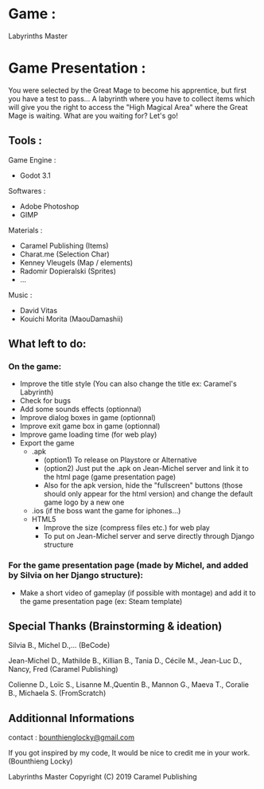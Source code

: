# Game :

Labyrinths Master

# Game Presentation : 

You were selected by the Great Mage to become his apprentice, but first you have a test to pass...
A labyrinth where you have to collect items which will give you the right to access the "High Magical Area" where the Great Mage is waiting.
What are you waiting for? Let's go!


## Tools :

Game Engine :
- Godot 3.1

Softwares :

- Adobe Photoshop
- GIMP

Materials : 

- Caramel Publishing (Items)
- Charat.me (Selection Char)
- Kenney Vleugels (Map / elements)
- Radomir Dopieralski (Sprites)
- ...


Music : 

- David Vitas 
- Kouichi Morita (MaouDamashii)


## What left to do:

### On the game:
* Improve the title style (You can also change the title ex: Caramel's Labyrinth)
* Check for bugs
* Add some sounds effects (optionnal)
* Improve dialog boxes in game (optionnal)
* Improve exit game box in game (optionnal)
* Improve game loading time (for web play)
* Export the game
    * .apk 
      * (option1) To release on Playstore or Alternative
      * (option2) Just put the .apk on Jean-Michel server and link it to the html page (game presentation page)
      * Also for the apk version, hide the "fullscreen" buttons (those should only appear for the html version) and change the default game logo by a new one
    * .ios (if the boss want the game for iphones...)
    * HTML5
      * Improve the size (compress files etc.) for web play
      * To put on Jean-Michel server and serve directly through Django structure
### For the game presentation page (made by Michel, and added by Silvia on her Django structure): 
* Make a short video of gameplay (if possible with montage) and add it to the game presentation page (ex: Steam template)



## Special Thanks (Brainstorming & ideation)


Silvia B., Michel D.,... (BeCode)

Jean-Michel D., Mathilde B., Killian B., Tania D., Cécile M., Jean-Luc D., Nancy, Fred (Caramel Publishing)

Colienne D., Loïc S., Lisanne M.,Quentin B., Mannon G., Maeva T., Coralie B., Michaela S. (FromScratch)

 
## Additionnal Informations


contact : bounthienglocky@gmail.com


If you got inspired by my code, It would be nice to credit me in your work. (Bounthieng Locky)


Labyrinths Master Copyright (C) 2019 Caramel Publishing

